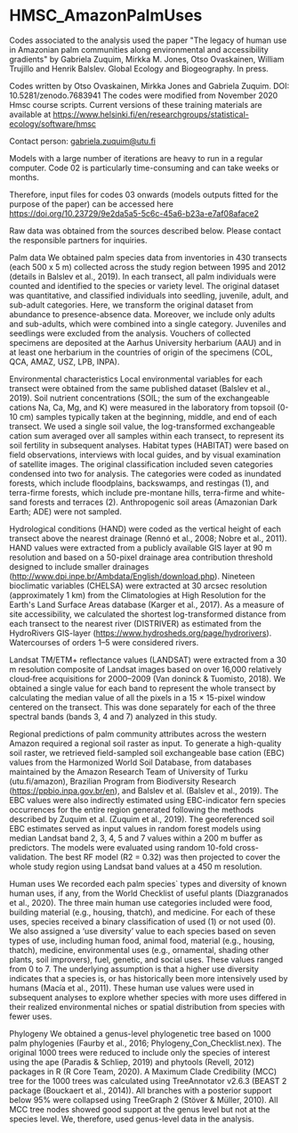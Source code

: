 # HMSC_AmazonPalmUses
Codes associated to the analysis used the paper "The legacy of human use in Amazonian palm communities along environmental and accessibility gradients" by Gabriela Zuquim, Mirkka M. Jones, Otso Ovaskainen, William Trujillo and Henrik Balslev. Global Ecology and Biogeography. In press.

Codes written by Otso Ovaskainen, Mirkka Jones and Gabriela Zuquim. 
DOI: 10.5281/zenodo.7683941
The codes were modified from November 2020 Hmsc course scripts. Current versions of these training materials are available at https://www.helsinki.fi/en/researchgroups/statistical-ecology/software/hmsc

Contact person: gabriela.zuquim@utu.fi 

Models with a large number of iterations are heavy to run in a regular computer. Code 02 is particularly time-consuming and can take weeks or months.

Therefore, input files for codes 03 onwards (models outputs fitted for the purpose of the paper) can be accessed here https://doi.org/10.23729/9e2da5a5-5c6c-45a6-b23a-e7af08aface2


Raw data was obtained from the sources described below. Please contact the responsible partners for inquiries.

Palm data
We obtained palm species data from inventories in 430 transects (each 500 x 5 m) collected across the study region between 1995 and 2012 (details in Balslev et al., 2019). In each transect, all palm individuals were counted and identified to the species or variety level. The original dataset was quantitative, and classified individuals into seedling, juvenile, adult, and sub-adult categories. Here, we transform the original dataset from abundance to presence-absence data. Moreover, we include only adults and sub-adults, which were combined into a single category. Juveniles and seedlings were excluded from the analysis. Vouchers of collected specimens are deposited at the Aarhus University herbarium (AAU) and in at least one herbarium in the countries of origin of the specimens (COL, QCA, AMAZ, USZ, LPB, INPA). 

Environmental characteristics
Local environmental variables for each transect were obtained from the same published dataset (Balslev et al., 2019). Soil nutrient concentrations (SOIL; the sum of the exchangeable cations Na, Ca, Mg, and K) were measured in the laboratory from topsoil (0-10 cm) samples typically taken at the beginning, middle, and end of each transect. We used a single soil value, the log-transformed exchangeable cation sum averaged over all samples within each transect, to represent its soil fertility in subsequent analyses. Habitat types (HABITAT) were based on field observations, interviews with local guides, and by visual examination of satellite images. The original classification included seven categories condensed into two for analysis. The categories were coded as inundated forests, which include floodplains, backswamps, and restingas (1), and terra-firme forests, which include pre-montane hills, terra-firme and white-sand forests and terraces (2). Anthropogenic soil areas (Amazonian Dark Earth; ADE) were not sampled. 

Hydrological conditions (HAND) were coded as the vertical height of each transect above the nearest drainage (Rennó et al., 2008; Nobre et al., 2011). HAND values were extracted from a publicly available GIS layer at 90 m resolution and based on a 50-pixel drainage area contribution threshold designed to include smaller drainages (http://www.dpi.inpe.br/Ambdata/English/download.php). Nineteen bioclimatic variables (CHELSA) were extracted at 30 arcsec resolution (approximately 1 km) from the Climatologies at High Resolution for the Earth's Land Surface Areas database (Karger et al., 2017). As a measure of site accessibility, we calculated the shortest log-transformed distance from each transect to the nearest river (DISTRIVER) as estimated from the HydroRivers GIS-layer (https://www.hydrosheds.org/page/hydrorivers). Watercourses of orders 1–5 were considered rivers.

Landsat TM/ETM+ reflectance values (LANDSAT) were extracted from a 30 m resolution composite of Landsat images based on over 16,000 relatively cloud‐free acquisitions for 2000–2009 (Van doninck & Tuomisto, 2018). We obtained a single value for each band to represent the whole transect by calculating the median value of all the pixels in a 15 × 15-pixel window centered on the transect. This was done separately for each of the three spectral bands (bands 3, 4 and 7) analyzed in this study.

Regional predictions of palm community attributes across the western Amazon required a regional soil raster as input. To generate a high-quality soil raster, we retrieved field-sampled soil exchangeable base cation (EBC) values from the Harmonized World Soil Database, from databases maintained by the Amazon Research Team of University of Turku (utu.fi/amazon), Brazilian Program from Biodiversity Research (https://ppbio.inpa.gov.br/en), and Balslev et al. (Balslev et al., 2019). The EBC values were also indirectly estimated using EBC-indicator fern species occurrences for the entire region generated following the methods described by Zuquim et al. (Zuquim et al., 2019). The georeferenced soil EBC estimates served as input values in random forest models using median Landsat band 2, 3, 4, 5 and 7 values within a 200 m buffer as predictors. The models were evaluated using random 10-fold cross-validation. The best RF model (R2 = 0.32) was then projected to cover the whole study region using Landsat band values at a 450 m resolution.

Human uses
We recorded each palm species` types and diversity of known human uses, if any, from the World Checklist of useful plants (Diazgranados et al., 2020). The three main human use categories included were food, building material (e.g., housing, thatch), and medicine. For each of these uses, species received a binary classification of used (1) or not used (0). We also assigned a ‘use diversity’ value to each species based on seven types of use, including human food, animal food, material (e.g., housing, thatch), medicine, environmental uses (e.g., ornamental, shading other plants, soil improvers), fuel, genetic, and social uses. These values ranged from 0 to 7. The underlying assumption is that a higher use diversity indicates that a species is, or has historically been more intensively used by humans (Macía et al., 2011). These human use values were used in subsequent analyses to explore whether species with more uses differed in their realized environmental niches or spatial distribution from species with fewer uses.

Phylogeny
We obtained a genus-level phylogenetic tree based on 1000 palm phylogenies (Faurby et al., 2016; Phylogeny_Con_Checklist.nex). The original 1000 trees were reduced to include only the species of interest using the ape (Paradis & Schliep, 2019) and phytools (Revell, 2012) packages in R (R Core Team, 2020). A Maximum Clade Credibility (MCC) tree for the 1000 trees was calculated using TreeAnnotator v2.6.3 (BEAST 2 package (Bouckaert et al., 2014)). All branches with a posterior support below 95% were collapsed using TreeGraph 2 (Stöver & Müller, 2010). All MCC tree nodes showed good support at the genus level but not at the species level. We, therefore, used genus-level data in the analysis.


